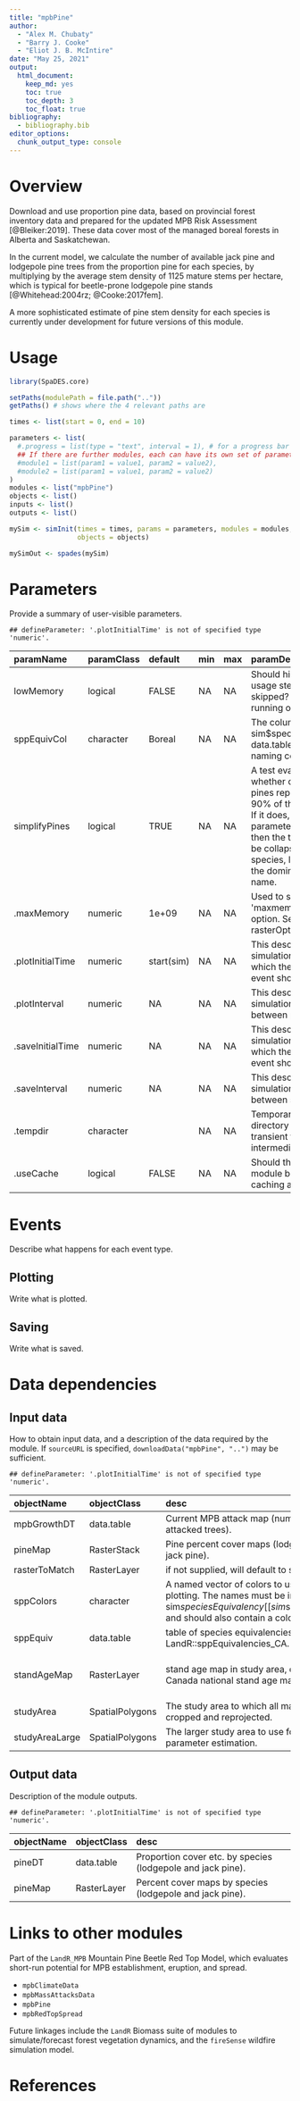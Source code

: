 ```yaml
---
title: "mpbPine"
author:
  - "Alex M. Chubaty"
  - "Barry J. Cooke"
  - "Eliot J. B. McIntire"
date: "May 25, 2021"
output:
  html_document:
    keep_md: yes
    toc: true
    toc_depth: 3
    toc_float: true
bibliography:
  - bibliography.bib
editor_options:
  chunk_output_type: console
---
```




# Overview

Download and use proportion pine data, based on provincial forest inventory data and prepared for the updated MPB Risk Assessment [@Bleiker:2019].
These data cover most of the managed boreal forests in Alberta and Saskatchewan.

In the current model, we calculate the number of available jack pine and lodgepole pine trees from the proportion pine for each species, by multiplying by the average stem density of 1125 mature stems per hectare, which is typical for beetle-prone lodgepole pine stands [@Whitehead:2004rz; @Cooke:2017fem].

A more sophisticated estimate of pine stem density for each species is currently under development for future versions of this module.

# Usage


```r
library(SpaDES.core)

setPaths(modulePath = file.path(".."))
getPaths() # shows where the 4 relevant paths are

times <- list(start = 0, end = 10)

parameters <- list(
  #.progress = list(type = "text", interval = 1), # for a progress bar
  ## If there are further modules, each can have its own set of parameters:
  #module1 = list(param1 = value1, param2 = value2),
  #module2 = list(param1 = value1, param2 = value2)
)
modules <- list("mpbPine")
objects <- list()
inputs <- list()
outputs <- list()

mySim <- simInit(times = times, params = parameters, modules = modules,
                 objects = objects)

mySimOut <- spades(mySim)
```

# Parameters

Provide a summary of user-visible parameters.


```
## defineParameter: '.plotInitialTime' is not of specified type 'numeric'.
```



|paramName        |paramClass |default    |min |max |paramDesc                                                                                                                                                                                                              |
|:----------------|:----------|:----------|:---|:---|:----------------------------------------------------------------------------------------------------------------------------------------------------------------------------------------------------------------------|
|lowMemory        |logical    |FALSE      |NA  |NA  |Should high memory-usage steps be skipped? Useful for running on laptops.                                                                                                                                              |
|sppEquivCol      |character  |Boreal     |NA  |NA  |The column in sim$specieEquivalency data.table to use as a naming convention                                                                                                                                           |
|simplifyPines    |logical    |TRUE       |NA  |NA  |A test evaluating whether one of the pines represents > 90% of the abundance. If it does, and this parameter is TRUE, then the two pines will be collapsed into one species, labelled with the dominmant species name. |
|.maxMemory       |numeric    |1e+09      |NA  |NA  |Used to set the 'maxmemory' raster option. See '?rasterOptions'.                                                                                                                                                       |
|.plotInitialTime |numeric    |start(sim) |NA  |NA  |This describes the simulation time at which the first plot event should occur                                                                                                                                          |
|.plotInterval    |numeric    |NA         |NA  |NA  |This describes the simulation time interval between plot events                                                                                                                                                        |
|.saveInitialTime |numeric    |NA         |NA  |NA  |This describes the simulation time at which the first save event should occur                                                                                                                                          |
|.saveInterval    |numeric    |NA         |NA  |NA  |This describes the simulation time interval between save events                                                                                                                                                        |
|.tempdir         |character  |           |NA  |NA  |Temporary (scratch) directory to use for transient files (e.g., GIS intermediates).                                                                                                                                    |
|.useCache        |logical    |FALSE      |NA  |NA  |Should this entire module be run with caching activated?                                                                                                                                                               |

# Events

Describe what happens for each event type.

## Plotting

Write what is plotted.

## Saving

Write what is saved.

# Data dependencies

## Input data

How to obtain input data, and a description of the data required by the module.
If `sourceURL` is specified, `downloadData("mpbPine", "..")` may be sufficient.


```
## defineParameter: '.plotInitialTime' is not of specified type 'numeric'.
```



|objectName     |objectClass     |desc                                                                                                                                                      |sourceURL                                                                                                                                                                                   |
|:--------------|:---------------|:---------------------------------------------------------------------------------------------------------------------------------------------------------|:-------------------------------------------------------------------------------------------------------------------------------------------------------------------------------------------|
|mpbGrowthDT    |data.table      |Current MPB attack map (number of red attacked trees).                                                                                                    |NA                                                                                                                                                                                          |
|pineMap        |RasterStack     |Pine percent cover maps (lodgepole and jack pine).                                                                                                        |                                                                                                                                                                                            |
|rasterToMatch  |RasterLayer     |if not supplied, will default to standAgeMap                                                                                                              |NA                                                                                                                                                                                          |
|sppColors      |character       |A named vector of colors to use for plotting. The names must be in sim$speciesEquivalency[[sim$sppEquivCol]], and should also contain a color for 'Mixed' |NA                                                                                                                                                                                          |
|sppEquiv       |data.table      |table of species equivalencies. See LandR::sppEquivalencies_CA.                                                                                           |                                                                                                                                                                                            |
|standAgeMap    |RasterLayer     |stand age map in study area, default is Canada national stand age map                                                                                     |http://ftp.maps.canada.ca/pub/nrcan_rncan/Forests_Foret/canada-forests-attributes_attributs-forests-canada/2001-attributes_attributs-2001/NFI_MODIS250m_2001_kNN_Structure_Stand_Age_v1.tif |
|studyArea      |SpatialPolygons |The study area to which all maps will be cropped and reprojected.                                                                                         |NA                                                                                                                                                                                          |
|studyAreaLarge |SpatialPolygons |The larger study area to use for spread parameter estimation.                                                                                             |NA                                                                                                                                                                                          |

## Output data

Description of the module outputs.


```
## defineParameter: '.plotInitialTime' is not of specified type 'numeric'.
```



|objectName |objectClass |desc                                                        |
|:----------|:-----------|:-----------------------------------------------------------|
|pineDT     |data.table  |Proportion cover etc. by species (lodgepole and jack pine). |
|pineMap    |RasterLayer |Percent cover maps by species (lodgepole and jack pine).    |

# Links to other modules

Part of the `LandR_MPB` Mountain Pine Beetle Red Top Model, which evaluates short-run potential for MPB establishment, eruption, and spread.

- `mpbClimateData`
- `mpbMassAttacksData`
- `mpbPine`
- `mpbRedTopSpread`

Future linkages include the `LandR` Biomass suite of modules to simulate/forecast forest vegetation dynamics, and the `fireSense` wildfire simulation model.

# References
